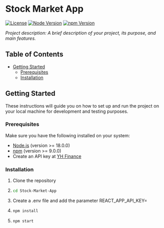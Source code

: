 # Stock Market App

[![License](https://img.shields.io/badge/License-MIT-green.svg)](https://opensource.org/licenses/MIT)
[![Node Version](https://img.shields.io/badge/node-%3E%3D%2018.0.0-brightgreen)](https://nodejs.org/en/)
[![npm Version](https://img.shields.io/badge/npm-%3E%3D%209.0.0-blue)](https://www.npmjs.com/)

_Project description: A brief description of your project, its purpose, and main features._

## Table of Contents

- [Getting Started](#getting-started)
  - [Prerequisites](#prerequisites)
  - [Installation](#installation)

## Getting Started

These instructions will guide you on how to set up and run the project on your local machine for development and testing purposes.

### Prerequisites

Make sure you have the following installed on your system:

- [Node.js](https://nodejs.org/en/download/) (version >= 18.0.0)
- [npm](https://www.npmjs.com/get-npm) (version >= 9.0.0)
- Create an API key at [YH Finance](https://www.financeapi.net/dashboard)

### Installation

1. Clone the repository

2. ```sh 
   cd Stock-Market-App
   ```
3. Create a .env file and add the parameter REACT_APP_API_KEY=<Your API KEY>
  
4. ```sh 
   npm install
   ```
  
5. ```sh 
   npm start
   ```


